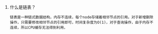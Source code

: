 1. 什么是链表？

   ```
   链表是一种链式数据结构，内存不连续，每个node存储着相邻节点的引用。对于新增删除操作，只需要修改相邻节点的引用即可，时间复杂度为O(1)，对于查询操作，由于内存不连续，所以CPU缓存无法得到利用，
   ```

   